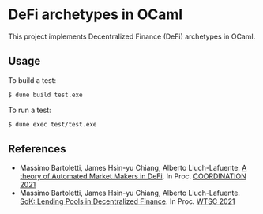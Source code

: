 # DeFi archetypes in OCaml

This project implements Decentralized Finance (DeFi) archetypes in OCaml.

Usage
-----

To build a test:
```sh
$ dune build test.exe
```

To run a test:
```sh
$ dune exec test/test.exe
```

References
----------

* Massimo Bartoletti, James Hsin-yu Chiang, Alberto Lluch-Lafuente. [A theory of Automated Market Makers in DeFi](https://arxiv.org/abs/2102.11350). In Proc. [COORDINATION 2021](https://www.discotec.org/2021/coordination)
* Massimo Bartoletti, James Hsin-yu Chiang, Alberto Lluch-Lafuente. [SoK: Lending Pools in Decentralized Finance](https://arxiv.org/abs/2012.13230). In Proc. [WTSC 2021](https://fc21.ifca.ai/wtsc/)
